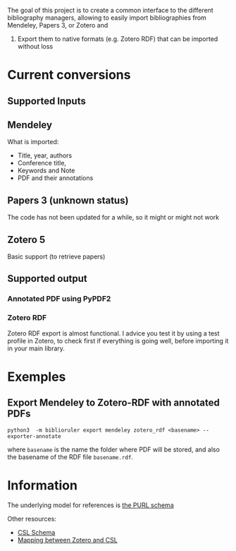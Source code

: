 The goal of this project is to create a common interface to the different bibliography managers, allowing to easily import bibliographies from Mendeley, Papers 3, or Zotero and 

1. Export them to native formats (e.g. Zotero RDF) that can be imported without loss

# Current conversions

## Supported Inputs

## Mendeley

What is imported:

- Title, year, authors
- Conference title, 
- Keywords and Note
- PDF and their annotations

## Papers 3 (unknown status)

The code has not been updated for a while, so it might or might not work

## Zotero 5 

Basic support (to retrieve papers) 

## Supported output

### Annotated PDF using PyPDF2

### Zotero RDF

Zotero RDF export is almost functional. I advice you test it by using a test profile in Zotero, to check first if everything is going well, before importing it in your main library.

# Exemples

## Export Mendeley to Zotero-RDF with annotated PDFs

```
python3  -m biblioruler export mendeley zotero_rdf <basename> --exporter-annotate
```
where `basename` is the name the folder where PDF will be stored, and also the basename of the RDF file `basename.rdf`.


# Information

The underlying model for references is [the PURL schema](http://vocab.org/biblio/schema)

Other resources:

- [CSL Schema](https://github.com/citation-style-language/schema/raw/master/csl-data.json)
- [Mapping between Zotero and CSL](http://aurimasv.github.io/z2csl/typeMap.xml)
